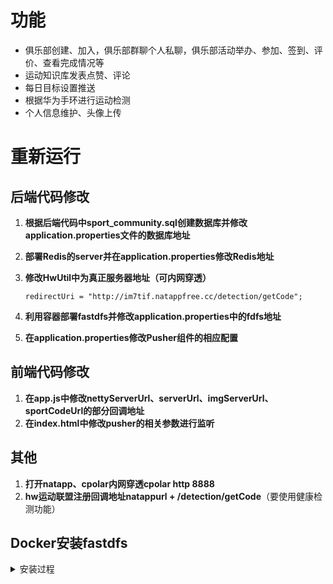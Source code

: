 # 功能

- 俱乐部创建、加入，俱乐部群聊个人私聊，俱乐部活动举办、参加、签到、评价、查看完成情况等
- 运动知识库发表点赞、评论
- 每日目标设置推送
- 根据华为手环进行运动检测
- 个人信息维护、头像上传

# 重新运行

## 后端代码修改

1. **根据后端代码中sport_community.sql创建数据库并修改application.properties文件的数据库地址**

2. **部署Redis的server并在application.properties修改Redis地址**

3. **修改HwUtil中为真正服务器地址（可内网穿透）**

   ```
   redirectUri = "http://im7tif.natappfree.cc/detection/getCode";
   ```

4. **利用容器部署fastdfs并修改application.properties中的fdfs地址**

5. **在application.properties修改Pusher组件的相应配置**

## 前端代码修改

1. **在app.js中修改nettyServerUrl、serverUrl、imgServerUrl、sportCodeUrl的部分回调地址**
2. **在index.html中修改pusher的相关参数进行监听**

## 其他

1. **打开natapp、cpolar内网穿透cpolar http 8888**
2. **hw运动联盟注册回调地址natappurl + /detection/getCode**（要使用健康检测功能）

## Docker安装fastdfs  

<details><summary>安装过程</summary>  

* 拉取镜像

```
docker pull morunchang/fastdfs
```

* 运行tracker

```
docker run -d --name tracker --net=host morunchang/fastdfs sh tracker.sh
```

* 运行storage

```
docker run -d --name storage --net=host -e TRACKER_IP=119.96.167.114:22122 -e GROUP_NAME=group1 morunchang/fastdfs sh storage.sh

```

> `Nginx`端口应该是默认映射为`8080`吧  
>
> 1. 使用的网络模式是–net=host,  `<your tracker server address>` 替换为你机器的Ip即可  
> 2. `<group name>` 是组名，即storage的组  
> 3. 如果想要增加新的storage服务器，再次运行该命令，注意更换 新组名
>    运行完后会自动进入容器内部，输入【exit】退出容器内部   
> 4. docker ps 查看容器信息 
>
> ```
> [root@iZh3cshm0xz7wjZ ~]# docker ps 
> CONTAINER ID        IMAGE                COMMAND             CREATED              STATUS              PORTS               NAMES
> ccdf6bbeab48        morunchang/fastdfs   "sh storage.sh"     5 seconds ago        Up 4 seconds                            storage
> a7253c93bce1        morunchang/fastdfs   "sh tracker.sh"     About a minute ago   Up About a minute                       tracker
> ```

```
* 修改nginx的配置，不拦截上传内容
```

//1.进入容器内部
docker exec -it storage  /bin/bash

 // storage 是 docker ps 中的NAMES
 // exit 退出

root@iZh3cshm0xz7wjZ:/# cd data
root@iZh3cshm0xz7wjZ:/data# ls
fast_data  fastdfs  fastdfs-nginx-module  libfastcommon  nginx  nginx-1.9.11.tar.gz

//2.修改nginx配置文件
root@iZh3cshm0xz7wjZ:/# vi /data/nginx/conf/nginx.conf

//3. 添加修改内容
location /lwc/M00 {
   proxy_next_upstream http_502 http_504 error timeout invalid_header;
     proxy_cache http-cache;
     proxy_cache_valid  200 304 12h;
     proxy_cache_key $uri$is_args$args;
     proxy_pass http://fdfs_group1;
     expires 30d;
 }

//4.退出
root@iZh3cshm0xz7wjZ:/data/nginx/conf# exit
exit

//5. 重启storage服务
[root@iZh3cshm0xz7wjZ ~]# docker restart storage
storage

```
通过spring-boot-fastDFS可以来测试是否安装好fastdfs，我参考的是这篇[博客](https://blog.csdn.net/lizhihaooo/article/details/79261388#commentsedit)  
能上传文件，并通过网址访问就表示成功了
```
